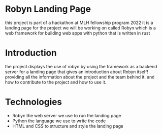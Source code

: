 # Robyn Landing Page

this project is part of a hackathon at MLH fellowship program 2022 it is a landing page for the project we will be working on called Robyn which is a web framework for building web apps with python that is written in rust

# Introduction

the project displays the use of robyn by using the framework as a backend server for a landing page that gives an introduction about Robyn itself! providing all the information about the project and the team behind it.
and how to contribute to the project and how to use it.

# Technologies

- Robyn the web server we use to run the landing page
- Python the language we use to write the code
- HTML and CSS to structure and style the landing page

